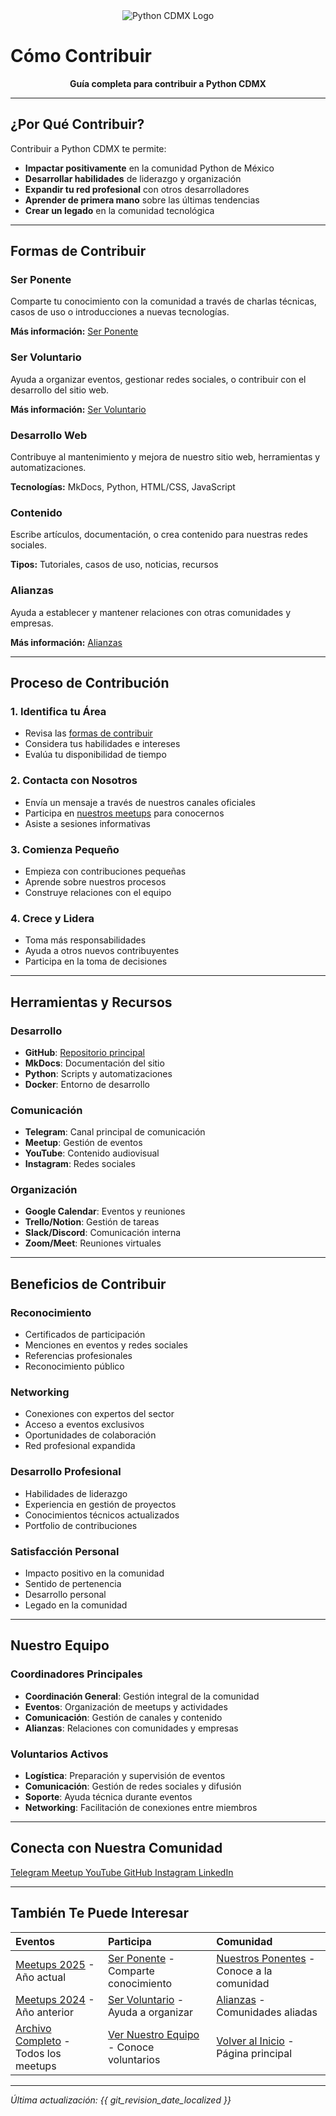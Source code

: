 <div align="center">
  <img src="/images/logo.png" alt="Python CDMX Logo">
</div>

# Cómo Contribuir <i class="fas fa-hands-helping"></i>

<div align="center">
  <b>Guía completa para contribuir a Python CDMX</b>
</div>

---

## <i class="fas fa-heart"></i> ¿Por Qué Contribuir?

Contribuir a Python CDMX te permite:

- **Impactar positivamente** en la comunidad Python de México
- **Desarrollar habilidades** de liderazgo y organización
- **Expandir tu red profesional** con otros desarrolladores
- **Aprender de primera mano** sobre las últimas tendencias
- **Crear un legado** en la comunidad tecnológica

---

## <i class="fas fa-route"></i> Formas de Contribuir

### <i class="fas fa-microphone"></i> Ser Ponente
Comparte tu conocimiento con la comunidad a través de charlas técnicas, casos de uso o introducciones a nuevas tecnologías.

**Más información:** [Ser Ponente](ponentes.md)

### <i class="fas fa-hands-helping"></i> Ser Voluntario
Ayuda a organizar eventos, gestionar redes sociales, o contribuir con el desarrollo del sitio web.

**Más información:** [Ser Voluntario](voluntarios.md)

### <i class="fas fa-code"></i> Desarrollo Web
Contribuye al mantenimiento y mejora de nuestro sitio web, herramientas y automatizaciones.

**Tecnologías:** MkDocs, Python, HTML/CSS, JavaScript

### <i class="fas fa-share-alt"></i> Contenido
Escribe artículos, documentación, o crea contenido para nuestras redes sociales.

**Tipos:** Tutoriales, casos de uso, noticias, recursos

### <i class="fas fa-handshake"></i> Alianzas
Ayuda a establecer y mantener relaciones con otras comunidades y empresas.

**Más información:** [Alianzas](alianzas.md)

---

## <i class="fas fa-clipboard-list"></i> Proceso de Contribución

### 1. <i class="fas fa-search"></i> Identifica tu Área
- Revisa las [formas de contribuir](#formas-de-contribuir)
- Considera tus habilidades e intereses
- Evalúa tu disponibilidad de tiempo

### 2. <i class="fas fa-comments"></i> Contacta con Nosotros
- Envía un mensaje a través de nuestros canales oficiales
- Participa en [nuestros meetups](../meetups/index.md) para conocernos
- Asiste a sesiones informativas

### 3. <i class="fas fa-rocket"></i> Comienza Pequeño
- Empieza con contribuciones pequeñas
- Aprende sobre nuestros procesos
- Construye relaciones con el equipo

### 4. <i class="fas fa-star"></i> Crece y Lidera
- Toma más responsabilidades
- Ayuda a otros nuevos contribuyentes
- Participa en la toma de decisiones

---

## <i class="fas fa-tools"></i> Herramientas y Recursos

### <i class="fas fa-code"></i> Desarrollo
- **GitHub**: [Repositorio principal](https://github.com/PythonMexico/pythonCDMX)
- **MkDocs**: Documentación del sitio
- **Python**: Scripts y automatizaciones
- **Docker**: Entorno de desarrollo

### <i class="fas fa-share-alt"></i> Comunicación
- **Telegram**: Canal principal de comunicación
- **Meetup**: Gestión de eventos
- **YouTube**: Contenido audiovisual
- **Instagram**: Redes sociales

### <i class="fas fa-calendar"></i> Organización
- **Google Calendar**: Eventos y reuniones
- **Trello/Notion**: Gestión de tareas
- **Slack/Discord**: Comunicación interna
- **Zoom/Meet**: Reuniones virtuales

---

## <i class="fas fa-gift"></i> Beneficios de Contribuir

### <i class="fas fa-certificate"></i> Reconocimiento
- Certificados de participación
- Menciones en eventos y redes sociales
- Referencias profesionales
- Reconocimiento público

### <i class="fas fa-network-wired"></i> Networking
- Conexiones con expertos del sector
- Acceso a eventos exclusivos
- Oportunidades de colaboración
- Red profesional expandida

### <i class="fas fa-graduation-cap"></i> Desarrollo Profesional
- Habilidades de liderazgo
- Experiencia en gestión de proyectos
- Conocimientos técnicos actualizados
- Portfolio de contribuciones

### <i class="fas fa-heart"></i> Satisfacción Personal
- Impacto positivo en la comunidad
- Sentido de pertenencia
- Desarrollo personal
- Legado en la comunidad

---

## <i class="fas fa-users"></i> Nuestro Equipo

### <i class="fas fa-star"></i> Coordinadores Principales
- **Coordinación General**: Gestión integral de la comunidad
- **Eventos**: Organización de meetups y actividades
- **Comunicación**: Gestión de canales y contenido
- **Alianzas**: Relaciones con comunidades y empresas

### <i class="fas fa-users"></i> Voluntarios Activos
- **Logística**: Preparación y supervisión de eventos
- **Comunicación**: Gestión de redes sociales y difusión
- **Soporte**: Ayuda técnica durante eventos
- **Networking**: Facilitación de conexiones entre miembros

---

## <i class="fas fa-link"></i> Conecta con Nuestra Comunidad

<div class="community-links">
    <a href="https://t.me/PythonCDMX" target="_blank" rel="noopener noreferrer">
        <i class="fab fa-telegram"></i> Telegram
    </a>
    <a href="https://www.meetup.com/python-mexico" target="_blank" rel="noopener noreferrer">
        <i class="fab fa-meetup"></i> Meetup
    </a>
    <a href="https://www.youtube.com/@PythonMexico" target="_blank" rel="noopener noreferrer">
        <i class="fab fa-youtube"></i> YouTube
    </a>
    <a href="https://github.com/PythonMexico/pythonCDMX" target="_blank" rel="noopener noreferrer">
        <i class="fab fa-github"></i> GitHub
    </a>
    <a href="https://www.instagram.com/pythoncdmx/" target="_blank" rel="noopener noreferrer">
        <i class="fab fa-instagram"></i> Instagram
    </a>
    <a href="https://www.linkedin.com/groups/13126454/" target="_blank" rel="noopener noreferrer">
        <i class="fab fa-linkedin"></i> LinkedIn
    </a>
</div>

---

## <i class="fas fa-star"></i> También Te Puede Interesar

| <i class="fas fa-calendar"></i> **Eventos** | <i class="fas fa-microphone"></i> **Participa** | <i class="fas fa-users"></i> **Comunidad** |
|:---|:---|:---|
| [Meetups 2025](../meetups/2025/) - Año actual | [Ser Ponente](ponentes.md) - Comparte conocimiento | [Nuestros Ponentes](ponentes.md) - Conoce a la comunidad |
| [Meetups 2024](../meetups/2024/) - Año anterior | [Ser Voluntario](voluntarios.md) - Ayuda a organizar | [Alianzas](alianzas.md) - Comunidades aliadas |
| [Archivo Completo](../meetups/index.md) - Todos los meetups | [Ver Nuestro Equipo](#nuestro-equipo) - Conoce voluntarios | [Volver al Inicio](../index.md) - Página principal |

---

*<i class="fas fa-clock"></i> Última actualización: {{ git_revision_date_localized }}*
